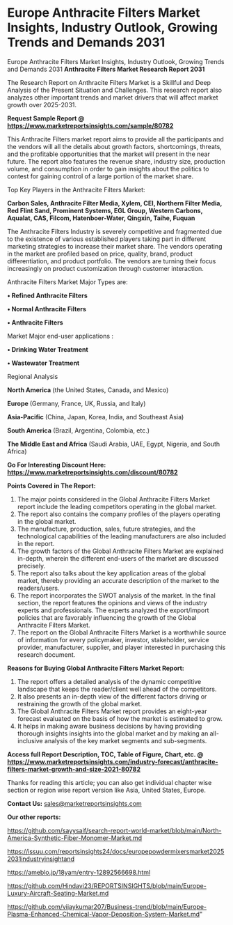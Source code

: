 # Europe Anthracite Filters Market Insights, Industry Outlook, Growing Trends and Demands 2031
Europe Anthracite Filters Market Insights, Industry Outlook, Growing Trends and Demands 2031
<strong>Anthracite Filters Market Research Report 2031</strong>

The Research Report on Anthracite Filters Market is a Skillful and Deep Analysis of the Present Situation and Challenges. This research report also analyzes other important trends and market drivers that will affect market growth over 2025-2031.

<strong>Request Sample Report @ <a href=https://www.marketreportsinsights.com/sample/80782>https://www.marketreportsinsights.com/sample/80782</a></strong>

This Anthracite Filters market report aims to provide all the participants and the vendors will all the details about growth factors, shortcomings, threats, and the profitable opportunities that the market will present in the near future. The report also features the revenue share, industry size, production volume, and consumption in order to gain insights about the politics to contest for gaining control of a large portion of the market share.

Top Key Players in the Anthracite Filters Market:

<strong>Carbon Sales, Anthracite Filter Media, Xylem, CEI, Northern Filter Media, Red Flint Sand, Prominent Systems, EGL Group, Western Carbons, Aqualat, CAS, Filcom, Hatenboer-Water, Qingxin, Taihe, Fuquan</strong>

The Anthracite Filters Industry is severely competitive and fragmented due to the existence of various established players taking part in different marketing strategies to increase their market share. The vendors operating in the market are profiled based on price, quality, brand, product differentiation, and product portfolio. The vendors are turning their focus increasingly on product customization through customer interaction.

Anthracite Filters Market Major Types are:

<strong>• Refined Anthracite Filters

• Normal Anthracite Filters

• Anthracite Filters</strong>

Market Major end-user applications :

<strong>• Drinking Water Treatment

• Wastewater Treatment</strong>

Regional Analysis

</u><strong><b>North America</b></strong> (the United States, Canada, and Mexico)

<strong><b>Europe </b></strong>(Germany, France, UK, Russia, and Italy)

<strong><b>Asia-Pacific</b></strong> (China, Japan, Korea, India, and Southeast Asia)

<strong><b>South America</b></strong> (Brazil, Argentina, Colombia, etc.)

<strong><b>The Middle East and Africa</b></strong> (Saudi Arabia, UAE, Egypt, Nigeria, and South Africa)

<strong>Go For Interesting Discount Here: <a href=https://www.marketreportsinsights.com/discount/80782>https://www.marketreportsinsights.com/discount/80782</a></strong>

<strong>Points Covered in The Report:</strong>
<ol>
  <li>The major points considered in the Global Anthracite Filters Market report include the leading competitors operating in the global market.</li>
  <li>The report also contains the company profiles of the players operating in the global market.</li>
  <li>The manufacture, production, sales, future strategies, and the technological capabilities of the leading manufacturers are also included in the report.</li>
  <li>The growth factors of the Global Anthracite Filters Market are explained in-depth, wherein the different end-users of the market are discussed precisely.</li>
  <li>The report also talks about the key application areas of the global market, thereby providing an accurate description of the market to the readers/users.</li>
  <li>The report incorporates the SWOT analysis of the market. In the final section, the report features the opinions and views of the industry experts and professionals. The experts analyzed the export/import policies that are favorably influencing the growth of the Global Anthracite Filters Market.</li>
  <li>The report on the Global Anthracite Filters Market is a worthwhile source of information for every policymaker, investor, stakeholder, service provider, manufacturer, supplier, and player interested in purchasing this research document.</li>
</ol>
<strong>Reasons for Buying Global Anthracite Filters Market Report:</strong>

<ol>
  <li>The report offers a detailed analysis of the dynamic competitive landscape that keeps the reader/client well ahead of the competitors.</li>
  <li>It also presents an in-depth view of the different factors driving or restraining the growth of the global market.</li>
  <li>The Global Anthracite Filters Market report provides an eight-year forecast evaluated on the basis of how the market is estimated to grow.</li>
  <li>It helps in making aware business decisions by having providing thorough insights insights into the global market and by making an all-inclusive analysis of the key market segments and sub-segments.</li>
</ol>
<strong>Access full Report Description, TOC, Table of Figure, Chart, etc. @ <a href=https://www.marketreportsinsights.com/industry-forecast/anthracite-filters-market-growth-and-size-2021-80782>https://www.marketreportsinsights.com/industry-forecast/anthracite-filters-market-growth-and-size-2021-80782</a></strong>


Thanks for reading this article; you can also get individual chapter wise section or region wise report version like Asia, United States, Europe.

<strong>Contact Us:</strong>
sales@marketreportsinsights.com

<strong>Our other reports:</strong>

<a href=https://github.com/sayysaif/search-report-world-market/blob/main/North-America-Synthetic-Fiber-Monomer-Market.md>https://github.com/sayysaif/search-report-world-market/blob/main/North-America-Synthetic-Fiber-Monomer-Market.md</a>

<a href=https://issuu.com/reportsinsights24/docs/europepowdermixersmarket20252031industryinsightand>https://issuu.com/reportsinsights24/docs/europepowdermixersmarket20252031industryinsightand</a>

<a href=https://ameblo.jp/18yam/entry-12892566698.html>https://ameblo.jp/18yam/entry-12892566698.html</a>

<a href=https://github.com/Hindavi23/REPORTSINSIGHTS/blob/main/Europe-Luxury-Aircraft-Seating-Market.md>https://github.com/Hindavi23/REPORTSINSIGHTS/blob/main/Europe-Luxury-Aircraft-Seating-Market.md</a>

<a href=https://github.com/vijaykumar207/Business-trend/blob/main/Europe-Plasma-Enhanced-Chemical-Vapor-Deposition-System-Market.md>https://github.com/vijaykumar207/Business-trend/blob/main/Europe-Plasma-Enhanced-Chemical-Vapor-Deposition-System-Market.md</a>"
